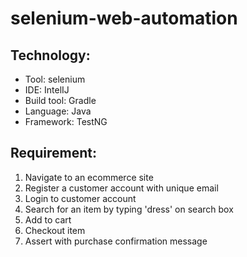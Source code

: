 # selenium-web-automation
## Technology:
- Tool: selenium
- IDE: IntelIJ
- Build tool: Gradle
- Language: Java
- Framework: TestNG


## Requirement:
1. Navigate to an ecommerce site
2. Register a customer account with unique email
3. Login to customer account
4. Search for an item by typing 'dress' on search box
5. Add to cart
6. Checkout item
7. Assert with purchase confirmation message

